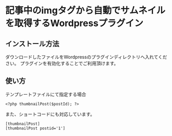 # 記事中のimgタグから自動でサムネイルを取得するWordpressプラグイン
## インストール方法
ダウンロードしたファイルをWordpressのプラグインディレクトリへ入れてください。
プラグインを有効化することでご利用頂けます。

## 使い方
テンプレートファイルにて指定する場合
```
<?php thumbnailPost($postId); ?>
```
また、ショートコードにも対応しています。
```
[thumbnailPost]
[thumbnailPost postid='1']
```